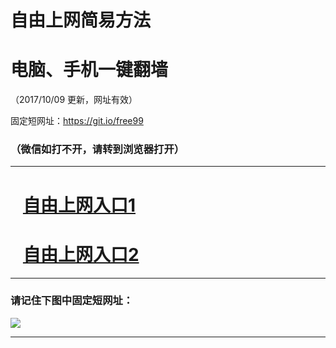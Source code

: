 ﻿# 自由上网简易方法

# 电脑、手机一键翻墙

（2017/10/09 更新，网址有效）

固定短网址：https://git.io/free99

### （微信如打不开，请转到浏览器打开）


***





# &nbsp;&nbsp; <a href="http://ft324259024.fwq-tz-1001.info/fwqtz01.html?t=100900129707 " target="_blank">自由上网入口1</a>
# &nbsp;&nbsp; <a href="http://ft275713611.fwq-tz-1002.info/fwqtz02.html?t=100900113798 " target="_blank">自由上网入口2</a>
***

### 请记住下图中固定短网址：

<img src="https://s3-us-west-2.amazonaws.com/fwq-1001/yjfq-20170905okok.png" /> 


***

